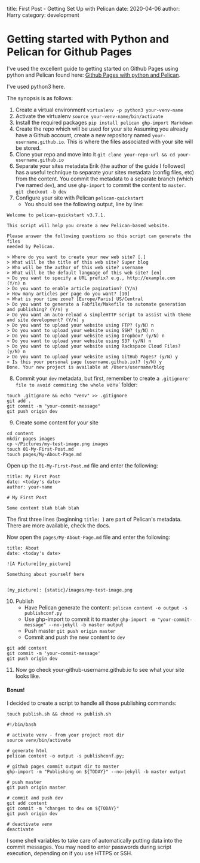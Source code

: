 title: First Post - Getting Set Up with Pelican
date: 2020-04-06
author: Harry
category: development

# Getting started with Python and Pelican for Github Pages

I've used the excellent guide to getting started on Github Pages using python and Pelican found here: [Github Pages with python and Pelican](https://opensource.com/article/19/5/run-your-blog-github-pages-python).

I've used python3 here.

The synopsis is as follows:

1. Create a virtual environment
```virtualenv -p python3 your-venv-name```
2. Activate the virtualenv
```source your-venv-name/bin/activate```
3. Install the required packages
```pip install pelican ghp-import Markdown```
4. Create the repo which will be used for your site
Assuming you already have a Github account, create a new repository named `your-username.github.io`. This is where the files associated with your site will be stored.
5. Clone your repo and move into it
```git clone your-repo-url && cd your-username.github.io```
6. Separate your sites metadata
Erik (the author of the guide I followed) has a useful technique to separate your sites metadata (config files, etc) from the content. You commit the metadata to a separate branch (which I've named `dev`), and use `ghp-import` to commit the content to `master`.
```git checkout -b dev```
7. Configure your site with Pelican
```pelican-quickstart```
   - You should see the following output, line by line:
```
Welcome to pelican-quickstart v3.7.1.

This script will help you create a new Pelican-based website.

Please answer the following questions so this script can generate the files
needed by Pelican.

> Where do you want to create your new web site? [.]  
> What will be the title of this web site? Super blog
> Who will be the author of this web site? username
> What will be the default language of this web site? [en]
> Do you want to specify a URL prefix? e.g., http://example.com   (Y/n) n
> Do you want to enable article pagination? (Y/n)
> How many articles per page do you want? [10]
> What is your time zone? [Europe/Paris] US/Central
> Do you want to generate a Fabfile/Makefile to automate generation and publishing? (Y/n) y
> Do you want an auto-reload & simpleHTTP script to assist with theme and site development? (Y/n) y
> Do you want to upload your website using FTP? (y/N) n
> Do you want to upload your website using SSH? (y/N) n
> Do you want to upload your website using Dropbox? (y/N) n
> Do you want to upload your website using S3? (y/N) n
> Do you want to upload your website using Rackspace Cloud Files? (y/N) n
> Do you want to upload your website using GitHub Pages? (y/N) y
> Is this your personal page (username.github.io)? (y/N) y
Done. Your new project is available at /Users/username/blog
```
8. Commit your `dev` metadata, but first, remember to create a `.gitignore' file to avoid commiting the whole `venv` folder:
```
touch .gitignore && echo "venv" >> .gitignore
git add .
git commit -m "your-commit-message"
git push origin	dev
```
9. Create some content for your site
```
cd content
mkdir pages images
cp ~/Pictures/my-test-image.png images
touch 01-My-First-Post.md
touch pages/My-About-Page.md
```
Open up the `01-My-First-Post.md` file and enter the following:
```
title: My First Post
date: <today's date>
author: your-name

# My First Post

Some content blah blah blah
```
The first three lines (beginning `title: `) are part of Pelican's metadata. There are more available, check the docs.

Now open the `pages/My-About-Page.md` file and enter the following:
```
title: About
date: <today's date>

![A Picture][my_picture]

Something about yourself here


[my_picture]: {static}/images/my-test-image.png
```
10. Publish
    - Have Pelican generate the content:
```pelican content -o output -s publishconf.py```
    - Use ghp-import to commit it to master
```ghp-import -m "your-commit-message" --no-jekyll -b master output```
    - Push master
```git push origin master```
    - Commit and push the new content to `dev`
```
git add content
git commit -m 'your-commit-message'
git push origin dev
```
11. Now go check your-github-username.github.io to see what your site looks like.


#### Bonus!

I decided to create a script to handle all those publishing commands:

`touch publish.sh && chmod +x publish.sh`

```
#!/bin/bash

# activate venv - from your project root dir
source venv/bin/activate

# generate html
pelican content -o output -s publishconf.py;

# github pages commit output dir to master
ghp-import -m "Publishing on ${TODAY}" --no-jekyll -b master output

# push master
git push origin master

# commit and push dev
git add content
git commit -m "changes to dev on ${TODAY}"
git push origin dev

# deactivate venv
deactivate
```

I some shell variables to take care of automatically putting data into the commit messages. You may need to enter passwords during script execution, depending on if you use HTTPS or SSH. 